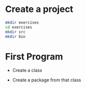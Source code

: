 # Create a project

```bash
mkdir exercises
cd exercises
mkdir src
mkdir bin
```

# First Program

- Create a class

- Create a package from that class